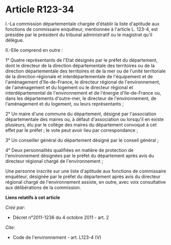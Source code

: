 # Article R123-34

I.-La commission départementale chargée d'établir la liste d'aptitude aux fonctions de commissaire enquêteur, mentionnée à
l'article L. 123-4, est présidée par le président du tribunal administratif ou le magistrat qu'il délègue. 

II.-Elle comprend en outre : 

1° Quatre représentants de l'Etat désignés par le préfet du département, dont le directeur de la direction départementale des
territoires ou de la direction départementale des territoires et de la mer ou de l'unité territoriale de la direction
régionale et interdépartementale de l'équipement et de l'aménagement d'Ile-de-France, le directeur régional de
l'environnement, de l'aménagement et du logement ou le directeur régional et interdépartemental de l'environnement et de
l'énergie d'Ile-de-France ou, dans les départements d'outre-mer, le directeur de l'environnement, de l'aménagement et du
logement, ou leurs représentants ; 

2° Un maire d'une commune du département, désigné par l'association départementale des maires ou, à défaut d'association ou
lorsqu'il en existe plusieurs, élu par le collège des maires du département convoqué à cet effet par le préfet ; le vote peut
avoir lieu par correspondance ; 

3° Un conseiller général du département désigné par le conseil général ; 

4° Deux personnalités qualifiées en matière de protection de l'environnement désignées par le préfet du département après
avis du directeur régional chargé de l'environnement ; 

Une personne inscrite sur une liste d'aptitude aux fonctions de commissaire enquêteur, désignée par le préfet du département
après avis du directeur régional chargé de l'environnement assiste, en outre, avec voix consultative aux délibérations de la
commission.

**Liens relatifs à cet article**

_Créé par_:

  - Décret n°2011-1236 du 4 octobre 2011 - art. 2

_Cite_:

  - Code de l'environnement - art. L123-4 (V)
